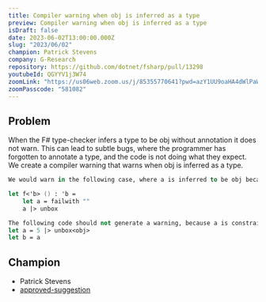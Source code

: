 ```yaml
---
title: Compiler warning when obj is inferred as a type
preview: Compiler warning when obj is inferred as a type
isDraft: false
date: 2023-06-02T13:00:00.000Z
slug: "2023/06/02"
champion: Patrick Stevens
company: G-Research
repository: https://github.com/dotnet/fsharp/pull/13298
youtubeId: QGYYV1j3W74
zoomLink: "https://us06web.zoom.us/j/85355770641?pwd=azY1UU9oaHA4dWlPaWlnUE9xQTFBZz09"
zoomPasscode: "581082"
---
```


## Problem

When the F# type-checker infers a type to be obj without annotation it does not warn.
This can lead to subtle bugs, where the programmer has forgotten to annotate a type, and the code is not doing what they expect.
We create a compiler warning that warns when obj is inferred as a type.

```fsharp
We would warn in the following case, where a is inferred to be obj because that's the most general thing it could be:

let f<'b> () : 'b =
    let a = failwith ""
    a |> unbox

The following code should not generate a warning, because a is constrained to be obj by the type argument to unbox, and b is constrained to be obj because it is of the same type as a.
let a = 5 |> unbox<obj>
let b = a
```

## Champion

- Patrick Stevens
- [approved-suggestion](https://github.com/fsharp/fslang-suggestions/issues/696)
